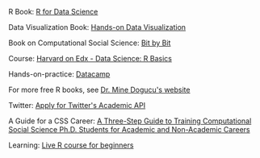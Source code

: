 R Book: [R for Data Science](https://r4ds.had.co.nz/)

Data Visualization Book: [Hands-on Data Visualization](https://handsondataviz.org/)

Book on Computational Social Science: [Bit by Bit](https://www.bitbybitbook.com/en/1st-ed/preface/)

Course: [Harvard on Edx - Data Science: R Basics](https://www.edx.org/course/data-science-r-basics)

Hands-on-practice: [Datacamp](https://www.datacamp.com)

For more free R books, see [Dr. Mine Dogucu's website](https://www.learnr4free.com/en/index.html)

Twitter: [Apply for Twitter's Academic API](https://developer.twitter.com/en/products/twitter-api/academic-research)

A Guide for a CSS Career: [A Three-Step Guide to Training Computational Social Science Ph.D. Students for Academic and Non-Academic Careers](https://osf.io/preprints/socarxiv/kgjn2/)

Learning: [Live R course for beginners](https://twitter.com/patrickbloniasz/status/1589346582205341696?s=46&t=kPi244_m90MZBdthH4e_bg)
